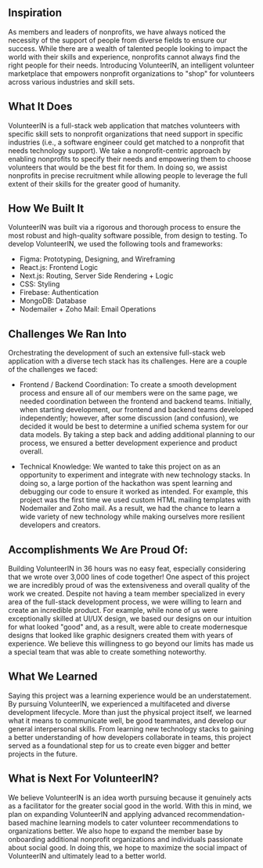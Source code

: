 ## Inspiration

As members and leaders of nonprofits, we have always noticed the necessity of the support of people from diverse fields to ensure our success. While there are a wealth of talented people looking to impact the world with their skills and experience, nonprofits cannot always find the right people for their needs. Introducing VolunteerIN, an intelligent volunteer marketplace that empowers nonprofit organizations to "shop" for volunteers across various industries and skill sets.

## What It Does

VolunteerIN is a full-stack web application that matches volunteers with specific skill sets to nonprofit organizations that need support in specific industries (i.e., a software engineer could get matched to a nonprofit that needs technology support). We take a nonprofit-centric approach by enabling nonprofits to specify their needs and empowering them to choose volunteers that would be the best fit for them. In doing so, we assist nonprofits in precise recruitment while allowing people to leverage the full extent of their skills for the greater good of humanity.

## How We Built It

VolunteerIN was built via a rigorous and thorough process to ensure the most robust and high-quality software possible, from design to testing. To develop VolunteerIN, we used the following tools and frameworks:

- Figma: Prototyping, Designing, and Wireframing
- React.js: Frontend Logic
- Next.js: Routing, Server Side Rendering + Logic
- CSS: Styling
- Firebase: Authentication
- MongoDB: Database
- Nodemailer + Zoho Mail: Email Operations

## Challenges We Ran Into

Orchestrating the development of such an extensive full-stack web application with a diverse tech stack has its challenges. Here are a couple of the challenges we faced:

- Frontend / Backend Coordination: To create a smooth development process and ensure all of our members were on the same page, we needed coordination between the frontend and backend teams. Initially, when starting development, our frontend and backend teams developed independently; however, after some discussion (and confusion), we decided it would be best to determine a unified schema system for our data models. By taking a step back and adding additional planning to our process, we ensured a better development experience and product overall.

- Technical Knowledge: We wanted to take this project on as an opportunity to experiment and integrate with new technology stacks. In doing so, a large portion of the hackathon was spent learning and debugging our code to ensure it worked as intended. For example, this project was the first time we used custom HTML mailing templates with Nodemailer and Zoho mail. As a result, we had the chance to learn a wide variety of new technology while making ourselves more resilient developers and creators.

## Accomplishments We Are Proud Of:

Building VolunteerIN in 36 hours was no easy feat, especially considering that we wrote over 3,000 lines of code together! One aspect of this project we are incredibly proud of was the extensiveness and overall quality of the work we created. Despite not having a team member specialized in every area of the full-stack development process, we were willing to learn and create an incredible product. For example, while none of us were exceptionally skilled at UI/UX design, we based our designs on our intuition for what looked "good" and, as a result, were able to create modernesque designs that looked like graphic designers created them with years of experience. We believe this willingness to go beyond our limits has made us a special team that was able to create something noteworthy.

## What We Learned

Saying this project was a learning experience would be an understatement. By pursuing VolunteerIN, we experienced a multifaceted and diverse development lifecycle. More than just the physical project itself, we learned what it means to communicate well, be good teammates, and develop our general interpersonal skills. From learning new technology stacks to gaining a better understanding of how developers collaborate in teams, this project served as a foundational step for us to create even bigger and better projects in the future.

## What is Next For VolunteerIN?

We believe VolunteerIN is an idea worth pursuing because it genuinely acts as a facilitator for the greater social good in the world. With this in mind, we plan on expanding VolunteerIN and applying advanced recommendation-based machine learning models to cater volunteer recommendations to organizations better. We also hope to expand the member base by onboarding additional nonprofit organizations and individuals passionate about social good. In doing this, we hope to maximize the social impact of VolunteerIN and ultimately lead to a better world.
